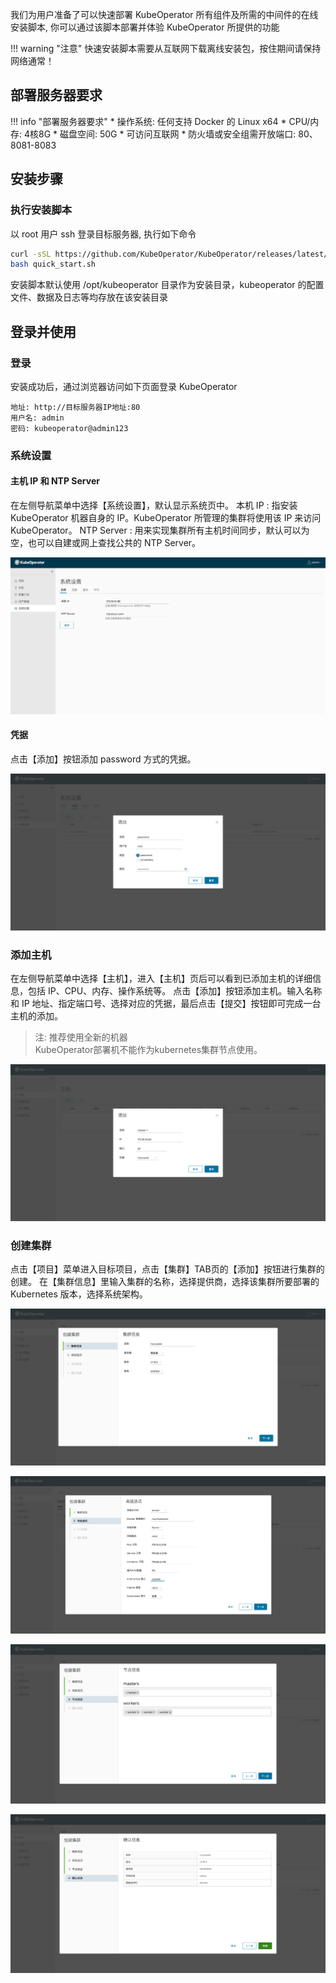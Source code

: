 我们为用户准备了可以快速部署 KubeOperator 所有组件及所需的中间件的在线安装脚本, 你可以通过该脚本部署并体验 KubeOperator 所提供的功能

!!! warning "注意"
    快速安装脚本需要从互联网下载离线安装包，按住期间请保持网络通常！

## 部署服务器要求

!!! info "部署服务器要求"
    * 操作系统: 任何支持 Docker 的 Linux x64
    * CPU/内存: 4核8G
    * 磁盘空间: 50G
    * 可访问互联网
    * 防火墙或安全组需开放端口: 80、8081-8083

## 安装步骤

### 执行安装脚本

以 root 用户 ssh 登录目标服务器, 执行如下命令

```sh
curl -sSL https://github.com/KubeOperator/KubeOperator/releases/latest/download/quick_start.sh -o quick_start.sh
bash quick_start.sh
```

安装脚本默认使用 /opt/kubeoperator 目录作为安装目录，kubeoperator 的配置文件、数据及日志等均存放在该安装目录

## 登录并使用

### 登录

安装成功后，通过浏览器访问如下页面登录 KubeOperator

```
地址: http://目标服务器IP地址:80
用户名: admin
密码: kubeoperator@admin123
```

### 系统设置

#### 主机 IP 和 NTP Server

在左侧导航菜单中选择【系统设置】，默认显示系统页中。
本机 IP : 指安装 KubeOperator 机器自身的 IP。KubeOperator 所管理的集群将使用该 IP 来访问 KubeOperator。
NTP Server : 用来实现集群所有主机时间同步，默认可以为空，也可以自建或网上查找公共的 NTP Server。

![setting-1](./img/user_manual/system_management/system-1.png)

#### 凭据

点击【添加】按钮添加 password 方式的凭据。

![key-1](./img/user_manual/system_management/key-1.png)

### 添加主机

在左侧导航菜单中选择【主机】，进入【主机】页后可以看到已添加主机的详细信息，包括 IP、CPU、内存、操作系统等。
点击【添加】按钮添加主机。输入名称和 IP 地址、指定端口号、选择对应的凭据，最后点击【提交】按钮即可完成一台主机的添加。

> 注: 推荐使用全新的机器 <br/>
KubeOperator部署机不能作为kubernetes集群节点使用。

![host-1](./img/user_manual/hosts/hosts-1.png)

### 创建集群

点击【项目】菜单进入目标项目，点击【集群】TAB页的【添加】按钮进行集群的创建。
在【集群信息】里输入集群的名称，选择提供商，选择该集群所要部署的 Kubernetes 版本，选择系统架构。

![deploy-1](./img/user_manual/cluster/deploy-1.png)

![deploy-2](./img/user_manual/cluster/deploy-2.png)

![deploy-3](./img/user_manual/cluster/deploy-3.png)

![deploy-4](./img/user_manual/cluster/deploy-4.png)
